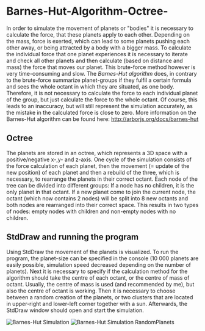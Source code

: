# Barnes-Hut-Algorithm-Octree-

In order to simulate the movement of planets or "bodies" it is necessary to calculate the force, that these planets apply to each other. Depending on the mass, force is exerted, which can lead to some planets pushing each other away, or being attracted by a body with a bigger mass. To calculate the individual force that one planet experiences it is necessary to iterate and check all other planets and then calculate (based on distance and mass) the force that moves our planet. This brute-force method however is very time-consuming and slow. The *Barnes-Hut algorithm* does, in contrary to the brute-force summarize planet-groups if they fulfil a certain formula and sees the whole octant in which they are situated, as one body. Therefore, it is not necessary to calculate the force to each individual planet of the group, but just calculate the force to the whole octant. Of course, this leads to an inaccuracy, but will still represent the simulation accurately, as the mistake in the calculated force is close to zero. More information on the Barnes-Hut algorithm can be found here: http://arborjs.org/docs/barnes-hut

## Octree
The planets are stored in an octree, which represents a 3D space with a positive/negative x-,y- and z-axis. One cycle of the simulation consists of the force calculation of each planet, then the movement (= update of the new position) of each planet and then a rebuild of the three, which is necessary, to rearrange the planets in their correct octant. Each node of the tree can be divided into different groups: If a node has no children, it is the only planet in that octant. If a new planet come to join the current node, the octant (which now contains 2 nodes) will be split into 8 new octants and both nodes are rearranged into their correct space. This results in two types of nodes: empty nodes with children and non-empty nodes with no children.
## StdDraw and running the program
Using StdDraw the movement of the planets is visualized. To run the program, the planet-size can be specified in the console (10 000 planets are easily possible, simulation speed decreased depending on the number of planets). Next it is necessary to specify if the calculation method for the algorithm should take the centre of each octant, or the centre of mass of octant. Usually, the centre of mass is used (and recommended by me), but also the centre of octant is working. Then it is necessary to choose between a random creation of the planets, or two clusters that are located in upper-right and lower-left corner together with a sun. Afterwards, the StdDraw window should open and start the simulation.

![Barnes-Hut Simulation](https://user-images.githubusercontent.com/74874980/127764945-d44b4e50-5b8d-430c-a31c-2b21aeadc0ea.gif )
![Barnes-Hut Simulation RandomPlanets](https://user-images.githubusercontent.com/74874980/127765210-4d46080d-d1d8-4aa6-aec3-6a35de2b3ced.gif)

